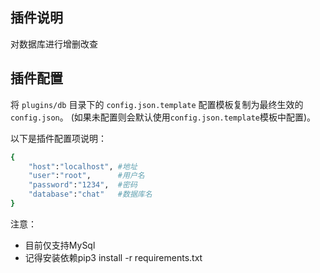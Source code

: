 ## 插件说明

对数据库进行增删改查

## 插件配置

将 `plugins/db` 目录下的 `config.json.template` 配置模板复制为最终生效的 `config.json`。 (如果未配置则会默认使用`config.json.template`模板中配置)。

以下是插件配置项说明：

```bash
{
    "host":"localhost", #地址
    "user":"root",      #用户名
    "password":"1234",  #密码
    "database":"chat"   #数据库名
}
```


注意：

 - 目前仅支持MySql
 - 记得安装依赖pip3 install -r requirements.txt


